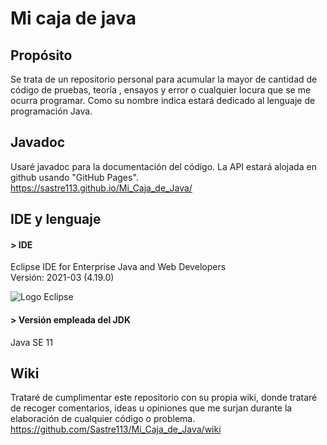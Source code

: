 # Mi caja de java

## Propósito 
Se trata de un repositorio personal para acumular la mayor de cantidad de código de pruebas, teoría , ensayos y error o cualquier locura que se me ocurra programar. Como su nombre indica  estará dedicado al lenguaje de programación Java.

## Javadoc
Usaré javadoc para la documentación del código. La API estará alojada en github usando "GitHub Pages".  
<https://sastre113.github.io/Mi_Caja_de_Java/>

## IDE y lenguaje
#### > IDE
Eclipse IDE for Enterprise Java and Web Developers  
Versión: 2021-03 (4.19.0)  
  
![Logo Eclipse](https://www.eclipse.org/downloads/assets/public/images/logo-eclipse.png)
#### > Versión empleada del JDK
Java SE 11

## Wiki
Trataré de cumplimentar este repositorio con su propia wiki, donde trataré de recoger comentarios, ideas u opiniones que me surjan durante la elaboración de cualquier código o problema.  
<https://github.com/Sastre113/Mi_Caja_de_Java/wiki>



